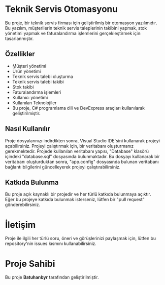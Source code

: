 # Teknik Servis Otomasyonu
Bu proje, bir teknik servis firması için geliştirilmiş bir otomasyon yazılımıdır. Bu yazılım, müşterilerin teknik servis taleplerinin takibini yapmak, stok yönetimi yapmak ve faturalandırma işlemlerini gerçekleştirmek için tasarlanmıştır.

## Özellikler
* Müşteri yönetimi
* Ürün yönetimi
* Teknik servis talebi oluşturma
* Teknik servis talebi takibi
* Stok takibi
* Faturalandırma işlemleri
* Kullanıcı yönetimi
* Kullanılan Teknolojiler
* Bu proje, C# programlama dili ve DevExpress araçları kullanılarak geliştirilmiştir.

## Nasıl Kullanılır
Proje dosyalarınızı indirdikten sonra, Visual Studio IDE'sini kullanarak projeyi açabilirsiniz. Projeyi çalıştırmak için, bir veritabanı oluşturmanız gerekmektedir. Projede kullanılan veritabanı yapısı, "Database" klasörü içindeki "database.sql" dosyasında bulunmaktadır. Bu dosyayı kullanarak bir veritabanı oluşturduktan sonra, "app.config" dosyasında bulunan veritabanı bağlantı bilgilerini güncelleyerek projeyi çalıştırabilirsiniz.

## Katkıda Bulunma
Bu proje açık kaynaklı bir projedir ve her türlü katkıda bulunmaya açıktır. Eğer bu projeye katkıda bulunmak isterseniz, lütfen bir "pull request" gönderebilirsiniz.

# İletişim
Proje ile ilgili her türlü soru, öneri ve görüşlerinizi paylaşmak için, lütfen bu repository'nin issues kısmını kullanabilirsiniz.

# Proje Sahibi
Bu proje **Batuhanbyr** tarafından geliştirilmiştir.




